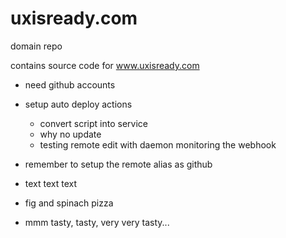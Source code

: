 uxisready.com
=============

domain repo

contains source code for www.uxisready.com

- need github accounts
- setup auto deploy actions
  - convert script into service
  - why no update
  - testing remote edit with daemon monitoring the webhook

- remember to setup the remote alias as github
- text text text
- fig and spinach pizza
- mmm tasty, tasty, very very tasty...
